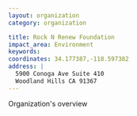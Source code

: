 ```yaml
---
layout: organization
category: organization

title: Rock N Renew Foundation
impact_area: Environment
keywords: 
coordinates: 34.177387,-118.597382
address: |
  5900 Conoga Ave Suite 410
  Woodland Hills CA 91367
---
```

Organization's overview
